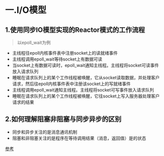 # 一.I/O模型

## 1.使用同步IO模型实现的Reactor模式的工作流程

> 以epoll_wait为例

* 主线程往epoll内核事件表中注册socket上的读就绪事件
* 主线程调用epoll_wait等待socket上有数据可读
* 当socket上有数据可读时，epoll_wait通知主线程。主线程将socket可读事件放入请求队列
* 睡眠在请求队列上的某个工作线程被唤醒，它从socket读取数据，并处理客户请求，然后往epoll内核事件表中注册该socket上的写就绪事件
* 主线程调用epoll_wait通知主线程。主线程将socket可写事件放入请求队列
* 睡眠在请求队列上的某个工作线程被唤醒，它往socket上写入服务器处理客户请求的结果

## 2.如何理解阻塞非阻塞与同步异步的区别

* 同步和异步关注的是消息通讯机制
* 阻塞和非阻塞关注的是程序在等待调用结果（消息，返回值）是的状态

[参考](https://www.zhihu.com/question/19732473)
